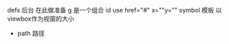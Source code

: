 defs 后台 在此做准备
g 是一个组合 id
use href="#" x=""y=""
symbol 模板 以viewbox作为视窗的大小
- path  路径 
                    <!-- path是路径 
                        M代表 move 18 3
                        L     line 18 3
                        Z  闭合路径
                     -->